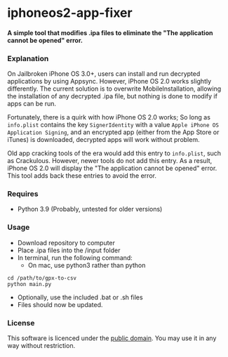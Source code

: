 # iphoneos2-app-fixer
#### A simple tool that modifies .ipa files to eliminate the "The application cannot be opened" error. 

### Explanation 
On Jailbroken iPhone OS 3.0+, users can install and run decrypted applications by using Appsync. 
However, iPhone OS 2.0 works slightly differently. The current solution is to overwrite MobileInstallation, allowing the installation 
of any decrypted .ipa file, but nothing is done to modify if apps can be run.

Fortunately, there is a quirk with how iPhone OS 2.0 works; So long as `info.plist` contains the key 
`SignerIdentity` with a value `Apple iPhone OS Application Signing`, and an encrypted app (either from the App Store or iTunes) 
is downloaded, decrypted apps will work without problem.

Old app cracking tools of the era would add this entry to `info.plist`, such as Crackulous. However, newer tools do not add this entry.
As a result, iPhone OS 2.0 will display the "The application cannot be opened" error. This tool adds back these entries to avoid the error.

### Requires
- Python 3.9 (Probably, untested for older versions)

### Usage
- Download repository to computer
- Place .ipa files into the /input folder
- In terminal, run the following command: 
  - On mac, use python3 rather than python
```
cd /path/to/gpx-to-csv
python main.py
```
- Optionally, use the included .bat or .sh files
- Files should now be updated.

### License
This software is licenced under the [public domain](https://github.com/minif/iphoneos2-app-fixer/blob/main/LICENSE). 
You may use it in any way without restriction. 